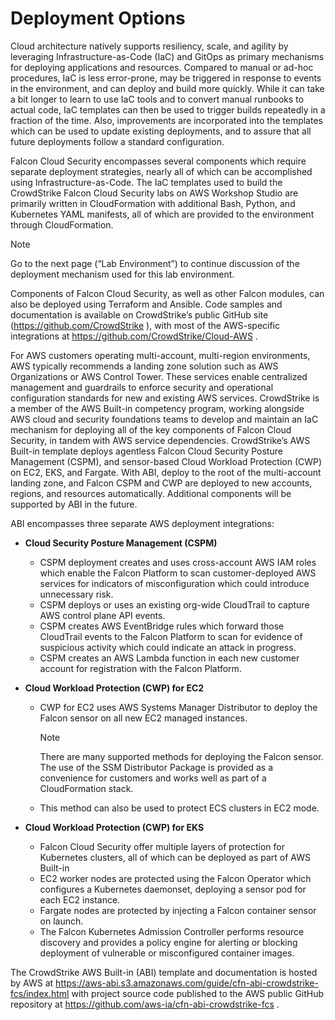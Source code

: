 # Deployment Options

Cloud architecture natively supports resiliency, scale, and agility by leveraging Infrastructure-as-Code (IaC) and GitOps as primary mechanisms for deploying applications and resources. Compared to manual or ad-hoc procedures, IaC is less error-prone, may be triggered in response to events in the environment, and can deploy and build more quickly. While it can take a bit longer to learn to use IaC tools and to convert manual runbooks to actual code, IaC templates can then be used to trigger builds repeatedly in a fraction of the time. Also, improvements are incorporated into the templates which can be used to update existing deployments, and to assure that all future deployments follow a standard configuration.

Falcon Cloud Security encompasses several components which require separate deployment strategies, nearly all of which can be accomplished using Infrastructure-as-Code. The IaC templates used to build the CrowdStrike Falcon Cloud Security labs on AWS Workshop Studio are primarily written in CloudFormation with additional Bash, Python, and Kubernetes YAML manifests, all of which are provided to the environment through CloudFormation.

> [!NOTE]
> Go to the next page (“Lab Environment”) to continue discussion of the deployment mechanism used for this lab environment.

Components of Falcon Cloud Security, as well as other Falcon modules, can also be deployed using Terraform and Ansible. Code samples and documentation is available on CrowdStrike’s public GitHub site (https://github.com/CrowdStrike ), with most of the AWS-specific integrations at https://github.com/CrowdStrike/Cloud-AWS .

For AWS customers operating multi-account, multi-region environments, AWS typically recommends a landing zone solution such as AWS Organizations or AWS Control Tower. These services enable centralized management and guardrails to enforce security and operational configuration standards for new and existing AWS services. CrowdStrike is a member of the AWS Built-in competency program, working alongside AWS cloud and security foundations teams to develop and maintain an IaC mechanism for deploying all of the key components of Falcon Cloud Security, in tandem with AWS service dependencies. CrowdStrike’s AWS Built-in template deploys agentless Falcon Cloud Security Posture Management (CSPM), and sensor-based Cloud Workload Protection (CWP) on EC2, EKS, and Fargate. With ABI, deploy to the root of the multi-account landing zone, and Falcon CSPM and CWP are deployed to new accounts, regions, and resources automatically. Additional components will be supported by ABI in the future.

ABI encompasses three separate AWS deployment integrations:

- **Cloud Security Posture Management (CSPM)**

  - CSPM deployment creates and uses cross-account AWS IAM roles which enable the Falcon Platform to scan customer-deployed AWS services for indicators of misconfiguration which could introduce unnecessary risk.
  - CSPM deploys or uses an existing org-wide CloudTrail to capture AWS control plane API events.
  - CSPM creates AWS EventBridge rules which forward those CloudTrail events to the Falcon Platform to scan for evidence of suspicious activity which could indicate an attack in progress.
  - CSPM creates an AWS Lambda function in each new customer account for registration with the Falcon Platform.

- **Cloud Workload Protection (CWP) for EC2**

  - CWP for EC2 uses AWS Systems Manager Distributor to deploy the Falcon sensor on all new EC2 managed instances.
    > [!NOTE]
    > There are many supported methods for deploying the Falcon sensor. The use of the SSM Distributor Package is provided as a convenience for customers and works well as part of a CloudFormation stack.
  - This method can also be used to protect ECS clusters in EC2 mode.

- **Cloud Workload Protection (CWP) for EKS**

  - Falcon Cloud Security offer multiple layers of protection for Kubernetes clusters, all of which can be deployed as part of AWS Built-in
  - EC2 worker nodes are protected using the Falcon Operator which configures a Kubernetes daemonset, deploying a sensor pod for each EC2 instance.
  - Fargate nodes are protected by injecting a Falcon container sensor on launch.
  - The Falcon Kubernetes Admission Controller performs resource discovery and provides a policy engine for alerting or blocking deployment of vulnerable or misconfigured container images.

The CrowdStrike AWS Built-in (ABI) template and documentation is hosted by AWS at https://aws-abi.s3.amazonaws.com/guide/cfn-abi-crowdstrike-fcs/index.html with project source code published to the AWS public GitHub repository at https://github.com/aws-ia/cfn-abi-crowdstrike-fcs .
